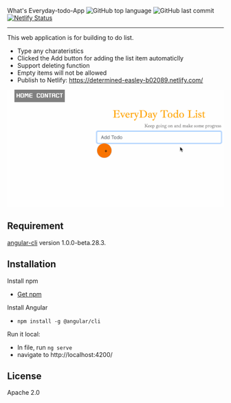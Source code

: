 What's Everyday-todo-App
![GitHub top language](https://img.shields.io/github/languages/top/ellenchenzl/EveryDay-todo-App)     ![GitHub last commit](https://img.shields.io/github/last-commit/ellenchenzl/EveryDay-todo-App)      [![Netlify Status](https://api.netlify.com/api/v1/badges/9448652b-f779-4c0e-9830-7390514f5e6f/deploy-status)](https://app.netlify.com/sites/determined-easley-b02089/deploys) 

---------
This web application is for building to do list.
* Type any charateristics
* Clicked the Add button for adding the list item automaticlly
* Support deleting function
* Empty items will not be allowed
* Publish to Netlify:
https://determined-easley-b02089.netlify.com/


![image](https://github.com/ellenchenzl/EveryDay-todo-App/blob/master/appshow.gif )   




Requirement 
----
[angular-cli](https://github.com/angular/angular-cli) version 1.0.0-beta.28.3.

Installation
--------
Install npm
  * [Get npm](https://www.npmjs.com/get-npm)
  
Install Angular

  * `npm install -g @angular/cli`
  
Run it local:
  * In file, run `ng serve`
  * navigate to http://localhost:4200/ 

License 
--------
Apache 2.0




